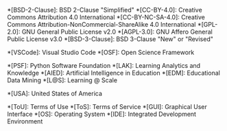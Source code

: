 <!-- Licenses -->
*[BSD-2-Clause]: BSD 2-Clause "Simplified"
*[CC-BY-4.0]: Creative Commons Attribution 4.0 International
*[CC-BY-NC-SA-4.0]: Creative Commons Attribution-NonCommercial-ShareAlike 4.0 International
*[GPL-2.0]: GNU General Public License v2.0
*[AGPL-3.0]: GNU Affero General Public License v3.0
*[BSD-3-Clause]: BSD 3-Clause "New" or "Revised"

<!-- Software -->
*[VSCode]: Visual Studio Code
*[OSF]: Open Science Framework

<!-- Organizations -->
*[PSF]: Python Software Foundation
*[LAK]: Learning Analytics and Knowledge
*[AIED]: Artificial Intelligence in Education
*[EDM]: Educational Data Mining
*[L@S]: Learning @ Scale

<!-- Locations -->
*[USA]: United States of America

<!-- General -->
*[ToU]: Terms of Use
*[ToS]: Terms of Service
*[GUI]: Graphical User Interface
*[OS]: Operating System
*[IDE]: Integrated Development Environment
